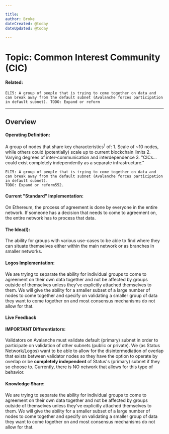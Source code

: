 ```yaml
---

title:
author: Broke
dateCreated: @today
dateUpdated: @today

---
```


# Topic: Common Interest Community (CIC)
#### Related:
`ELI5: A group of people that is trying to come together on data and can break away from the default subnet (Avalanche forces participation in default subnet). TODO: Expand or reform`

---

## Overview

#### Operating Definition:
A group of nodes that share key characteristics<sup>1</sup> of:
	1. Scale of ~10 nodes, while others could (potentially) scale up to current blockchain limits
	2. Varying degrees of inter-communication and interdependence
	3. "CICs... could exist completely independently as a separate infrastructure."

	ELI5: A group of people that is trying to come together on data and can break away from the default subnet (Avalanche forces participation in default subnet).
	TODO: Expand or reform552.

#### Current "Standard" Implementation:
On Ethereum, the process of agreement is done by everyone in the entire network. If someone has a decision that needs to come to agreement on, the entire network has to process that data.

#### The Idea(l):
The ability for groups with various use-cases to be able to find where they can situate themselves either within the main network or as branches in smaller networks.

#### Logos Implementation:
We are trying to separate the ability for individual groups to come to agreement on their own data together and not be affected by groups outside of themselves unless they've explicitly attached themselves to them. 
We will give the ability for a smaller subset of a large number of nodes to come together and specify on validating a smaller group of data they want to come together on and most consensus mechanisms do not allow for that.

#### Live Feedback


#### IMPORTANT Differentiators:
Validators on Avalanche must validate default (primary) subnet in order to participate on validation of other subnets (public or private). We (as Status Network/Logos) want to be able to allow for the disintermediation of overlap that exists between validator nodes so they have the option to operate by overlap or be **completely independent** of Status's (primary) subnet if they so choose to. 
Currently, there is NO network that allows for this type of behavior.

#### Knowledge Share:
We are trying to separate the ability for individual groups to come to agreement on their own data together and not be affected by groups outside of themselves unless they've explicitly attached themselves to them. 
We will give the ability for a smaller subset of a large number of nodes to come together and specify on validating a smaller group of data they want to come together on and most consensus mechanisms do not allow for that.